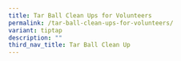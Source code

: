 ```yaml
---
title: Tar Ball Clean Ups for Volunteers
permalink: /tar-ball-clean-ups-for-volunteers/
variant: tiptap
description: ""
third_nav_title: Tar Ball Clean Up
---
```

